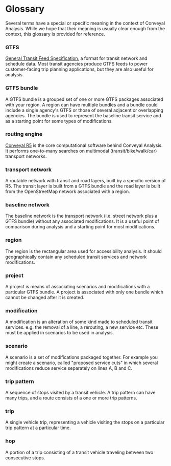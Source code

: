 # Glossary

Several terms have a special or specific meaning in the context of Conveyal Analysis. While we hope that their meaning is usually clear enough from the context, this glossary is provided for reference. 

### GTFS

[General Transit Feed Specification](https://developers.google.com/transit/gtfs/), a format for transit network and schedule data. Most transit agencies produce GTFS feeds to power customer-facing trip planning applications, but they are also useful for analysis.

### GTFS bundle

A GTFS bundle is a grouped set of one or more GTFS packages associated with your region. A region can have multiple bundles and a bundle could include a single agency's GTFS or those of several adjacent or overlapping agencies. The bundle is used to represent the baseline transit service and as a starting point for some types of modifications. 

### routing engine

[Conveyal R5](https://github.com/conveyal/r5) is the core computational software behind Conveyal Analysis.  It performs one-to-many searches on multimodal (transit/bike/walk/car) transport networks.

### transport network

A routable network with transit and road layers, built by a specific version of R5. The transit layer is built from a GTFS bundle and the road layer is built from the OpenStreetMap network associated with a region.

### baseline network

The baseline network is the transport network (i.e. street network plus a GTFS bundle) without any associated modifications. It is a useful point of comparison during analysis and a starting point for most modifications. 

### region

The region is the rectangular area used for accessibility analysis. It should geographically contain any scheduled transit services and network modifications.

### project

A project is means of associating scenarios and modifications with a particular GTFS bundle. A project is associated with only one bundle which cannot be changed after it is created. 

### modification

A modification is an alteration of some kind made to scheduled transit services. e.g. the removal of a line, a rerouting, a new service etc. These must be applied in scenarios to be used in analysis. 

### scenario

A scenario is a set of modifications packaged together. For example you might create a scenario, called "proposed service cuts" in which several modifications reduce service separately on lines A, B and C. 

### trip pattern

A sequence of stops visited by a transit vehicle. A trip pattern can have many trips, and a route consists of a one or more trip patterns.

### trip

A single vehicle trip, representing a vehicle visiting the stops on a particular trip pattern at a particular time.

### hop

A portion of a trip consisting of a transit vehicle traveling between two consecutive stops.
